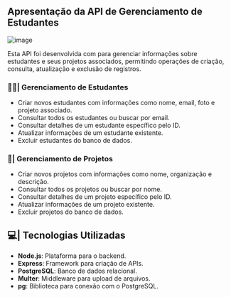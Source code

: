 ## Apresentação da API de Gerenciamento de Estudantes

![image](https://github.com/user-attachments/assets/fb7f2437-b82a-4f6e-a9db-e7365b4404df)

Esta API foi desenvolvida com para gerenciar informações sobre estudantes e seus projetos associados, permitindo operações de criação, consulta, atualização e exclusão de registros.

### 👩‍🎓| Gerenciamento de Estudantes
- Criar novos estudantes com informações como nome, email, foto e projeto associado.
- Consultar todos os estudantes ou buscar por email.
- Consultar detalhes de um estudante específico pelo ID.
- Atualizar informações de um estudante existente.
- Excluir estudantes do banco de dados.

### 📜| Gerenciamento de Projetos
- Criar novos projetos com informações como nome, organização e descrição.
- Consultar todos os projetos ou buscar por nome.
- Consultar detalhes de um projeto específico pelo ID.
- Atualizar informações de um projeto existente.
- Excluir projetos do banco de dados.

 ## 💻| Tecnologias Utilizadas

- **Node.js**: Plataforma para o backend.
- **Express**: Framework para criação de APIs.
- **PostgreSQL**: Banco de dados relacional.
- **Multer**: Middleware para upload de arquivos.
- **pg**: Biblioteca para conexão com o PostgreSQL.

